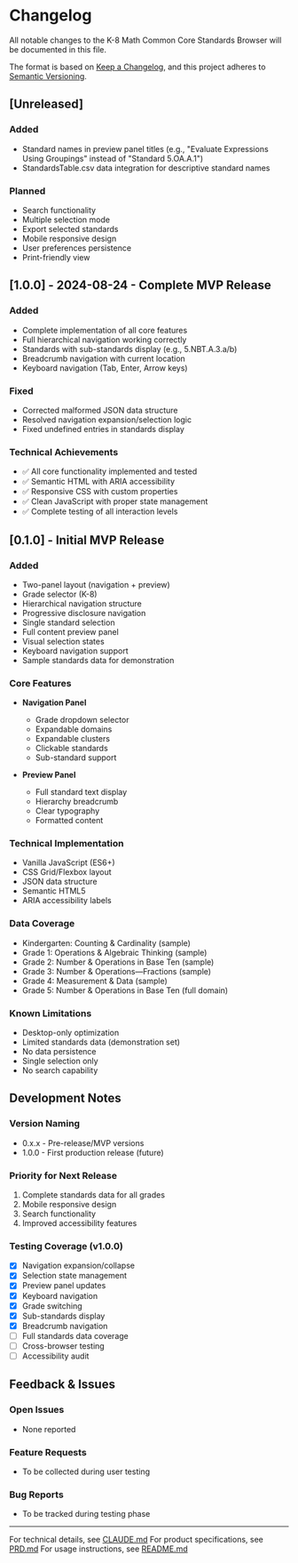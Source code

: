 # Changelog
All notable changes to the K-8 Math Common Core Standards Browser will be documented in this file.

The format is based on [Keep a Changelog](https://keepachangelog.com/en/1.0.0/),
and this project adheres to [Semantic Versioning](https://semver.org/spec/v2.0.0.html).

## [Unreleased]
### Added
- Standard names in preview panel titles (e.g., "Evaluate Expressions Using Groupings" instead of "Standard 5.OA.A.1")
- StandardsTable.csv data integration for descriptive standard names

### Planned
- Search functionality
- Multiple selection mode
- Export selected standards
- Mobile responsive design
- User preferences persistence
- Print-friendly view

## [1.0.0] - 2024-08-24 - Complete MVP Release
### Added
- Complete implementation of all core features
- Full hierarchical navigation working correctly
- Standards with sub-standards display (e.g., 5.NBT.A.3.a/b)
- Breadcrumb navigation with current location
- Keyboard navigation (Tab, Enter, Arrow keys)

### Fixed
- Corrected malformed JSON data structure
- Resolved navigation expansion/selection logic
- Fixed undefined entries in standards display

### Technical Achievements
- ✅ All core functionality implemented and tested
- ✅ Semantic HTML with ARIA accessibility
- ✅ Responsive CSS with custom properties
- ✅ Clean JavaScript with proper state management
- ✅ Complete testing of all interaction levels

## [0.1.0] - Initial MVP Release
### Added
- Two-panel layout (navigation + preview)
- Grade selector (K-8)
- Hierarchical navigation structure
- Progressive disclosure navigation
- Single standard selection
- Full content preview panel
- Visual selection states
- Keyboard navigation support
- Sample standards data for demonstration

### Core Features
- **Navigation Panel**
  - Grade dropdown selector
  - Expandable domains
  - Expandable clusters
  - Clickable standards
  - Sub-standard support

- **Preview Panel**
  - Full standard text display
  - Hierarchy breadcrumb
  - Clear typography
  - Formatted content

### Technical Implementation
- Vanilla JavaScript (ES6+)
- CSS Grid/Flexbox layout
- JSON data structure
- Semantic HTML5
- ARIA accessibility labels

### Data Coverage
- Kindergarten: Counting & Cardinality (sample)
- Grade 1: Operations & Algebraic Thinking (sample)
- Grade 2: Number & Operations in Base Ten (sample)
- Grade 3: Number & Operations—Fractions (sample)
- Grade 4: Measurement & Data (sample)
- Grade 5: Number & Operations in Base Ten (full domain)

### Known Limitations
- Desktop-only optimization
- Limited standards data (demonstration set)
- No data persistence
- Single selection only
- No search capability

## Development Notes

### Version Naming
- 0.x.x - Pre-release/MVP versions
- 1.0.0 - First production release (future)

### Priority for Next Release
1. Complete standards data for all grades
2. Mobile responsive design
3. Search functionality
4. Improved accessibility features

### Testing Coverage (v1.0.0)
- [x] Navigation expansion/collapse
- [x] Selection state management  
- [x] Preview panel updates
- [x] Keyboard navigation
- [x] Grade switching
- [x] Sub-standards display
- [x] Breadcrumb navigation
- [ ] Full standards data coverage
- [ ] Cross-browser testing
- [ ] Accessibility audit

## Feedback & Issues

### Open Issues
- None reported

### Feature Requests
- To be collected during user testing

### Bug Reports
- To be tracked during testing phase

---

For technical details, see [CLAUDE.md](./CLAUDE.md)
For product specifications, see [PRD.md](./PRD.md)
For usage instructions, see [README.md](./README.md)